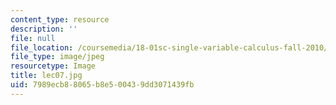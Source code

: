 ```yaml
---
content_type: resource
description: ''
file: null
file_location: /coursemedia/18-01sc-single-variable-calculus-fall-2010/7989ecb88065b8e500439dd3071439fb_lec07.jpg
file_type: image/jpeg
resourcetype: Image
title: lec07.jpg
uid: 7989ecb8-8065-b8e5-0043-9dd3071439fb
---
```

